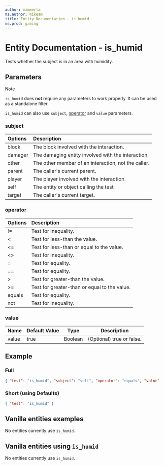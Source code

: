 ```yaml
---
author: mammerla
ms.author: mikeam
title: Entity Documentation - is_humid
ms.prod: gaming
---
```


# Entity Documentation - is_humid

Tests whether the subject is in an area with humidity.

## Parameters

> [!Note]
> `is_humid` does **not** require any parameters to work properly. It can be used as a standalone filter.
>
> `is_humid` can also use `subject`, [operator](../Definitions/NestedTables/operator.md) and `value` parameters.

### subject

| Options| Description |
|:-----------|:-----------|
| block| The block involved with the interaction. |
| damager| The damaging entity involved with the interaction. |
| other| The other member of an interaction, not the caller. |
| parent| The caller's current parent. |
| player| The player involved with the interaction. |
| self| The entity or object calling the test |
| target| The caller's current target. |

### operator

| Options| Description |
|:-----------|:-----------|
| !=| Test for inequality. |
| <| Test for less-than the value. |
| <=| Test for less-than or equal to the value. |
| <>| Test for inequality. |
| =| Test for equality. |
| ==| Test for equality. |
| >| Test for greater-than the value. |
| >=| Test for greater-than or equal to the value. |
| equals| Test for equality. |
| not| Test for inequality. |

### value

|Name |Default Value  |Type  |Description  |
|---------|---------|---------|---------|
|value |true |Boolean |(Optional) true or false. |

## Example

### Full

```json
{ "test": "is_humid", "subject": "self", "operator": "equals", "value": true }
```

### Short (using Defaults)

```json
{ "test": "is_humid" }
```

## Vanilla entities examples

No entities currently use `is_humid`.

## Vanilla entities using `is_humid`

No entities currently use `is_humid`.
